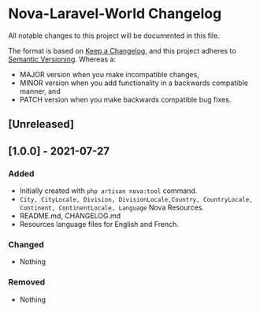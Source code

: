 # Nova-Laravel-World Changelog
All notable changes to this project will be documented in this file.

The format is based on [Keep a Changelog](https://keepachangelog.com/en/1.0.0/),
and this project adheres to [Semantic Versioning](https://semver.org/spec/v2.0.0.html). Whereas a:
- MAJOR version when you make incompatible changes,
- MINOR version when you add functionality in a backwards compatible manner, and
- PATCH version when you make backwards compatible bug fixes.

## [Unreleased]

## [1.0.0] - 2021-07-27
### Added
- Initially created with `php artisan nova:tool` command.
- `City, CityLocale, Division, DivisionLocale,Country, CountryLocale, Continent, ContinentLocale, Language` Nova Resources.
- README.md, CHANGELOG.md
- Resources language files for English and French.

### Changed
- Nothing

### Removed
- Nothing
